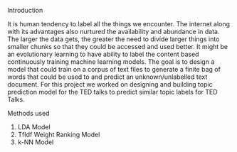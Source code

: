 Introduction

It is human tendency to label all the things we encounter. The internet along with its advantages
also nurtured the availability and abundance in data. The larger the data gets, the greater the
need to divide larger things into smaller chunks so that they could be accessed and used better.
It might be an evolutionary learning to have ability to label the content based continuously
training machine learning models. The goal is to design a model that could train on a corpus of
text files to generate a finite bag of words that could be used to and predict an
unknown/unlabelled text document. For this project we worked on designing and building topic
prediction model for the TED talks to predict similar topic labels for TED Talks.

Methods used
1. LDA Model
2. TfIdf Weight Ranking Model
3. k-NN Model

